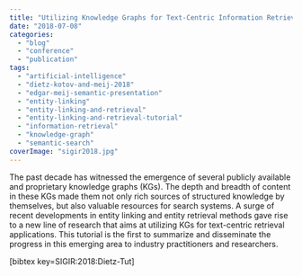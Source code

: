 ```yaml
---
title: "Utilizing Knowledge Graphs for Text-Centric Information Retrieval"
date: "2018-07-08"
categories:
  - "blog"
  - "conference"
  - "publication"
tags:
  - "artificial-intelligence"
  - "dietz-kotov-and-meij-2018"
  - "edgar-meij-semantic-presentation"
  - "entity-linking"
  - "entity-linking-and-retrieval"
  - "entity-linking-and-retrieval-tutorial"
  - "information-retrieval"
  - "knowledge-graph"
  - "semantic-search"
coverImage: "sigir2018.jpg"
---
```


The past decade has witnessed the emergence of several publicly available and proprietary knowledge graphs (KGs). The depth and breadth of content in these KGs made them not only rich sources of structured knowledge by themselves, but also valuable resources for search systems. A surge of recent developments in entity linking and entity retrieval methods gave rise to a new line of research that aims at utilizing KGs for text-centric retrieval applications. This tutorial is the first to summarize and disseminate the progress in this emerging area to industry practitioners and researchers.

\[bibtex key=SIGIR:2018:Dietz-Tut\]

